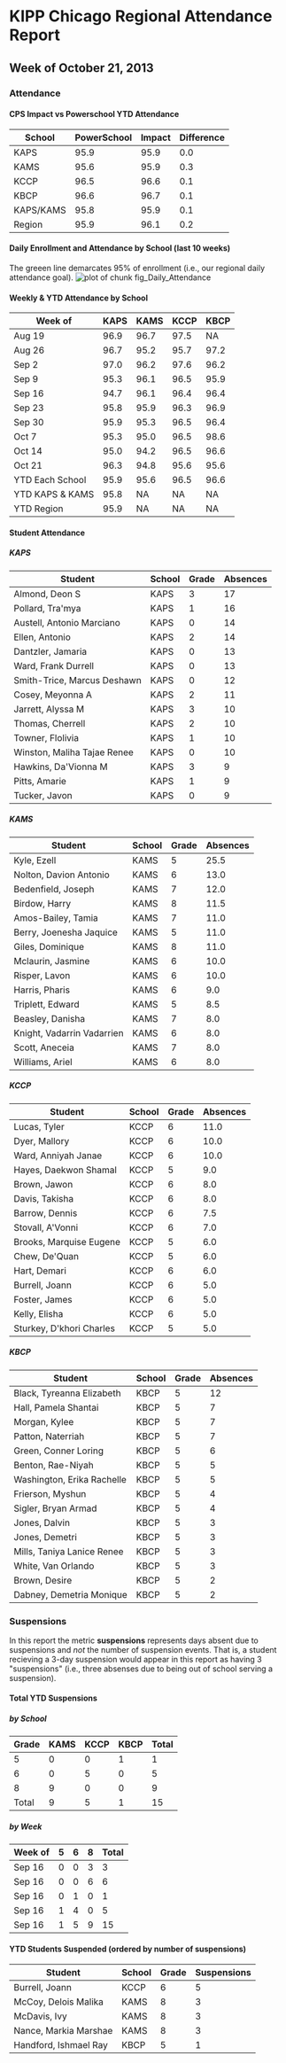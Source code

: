  KIPP Chicago Regional Attendance Report
========================================================











Week of October 21, 2013
--------------------------------------------------------
### Attendance







#### CPS Impact vs Powerschool YTD Attendance
<table class="table table-responsive table-hover table-condensed table-striped">
 <thead>
  <tr>
   <th> School </th>
   <th> PowerSchool </th>
   <th> Impact </th>
   <th> Difference </th>
  </tr>
 </thead>
<tbody>
  <tr>
   <td> KAPS </td>
   <td> 95.9 </td>
   <td> 95.9 </td>
   <td> 0.0 </td>
  </tr>
  <tr>
   <td> KAMS </td>
   <td> 95.6 </td>
   <td> 95.9 </td>
   <td> 0.3 </td>
  </tr>
  <tr>
   <td> KCCP </td>
   <td> 96.5 </td>
   <td> 96.6 </td>
   <td> 0.1 </td>
  </tr>
  <tr>
   <td> KBCP </td>
   <td> 96.6 </td>
   <td> 96.7 </td>
   <td> 0.1 </td>
  </tr>
  <tr>
   <td> KAPS/KAMS </td>
   <td> 95.8 </td>
   <td> 95.9 </td>
   <td> 0.1 </td>
  </tr>
  <tr>
   <td> Region </td>
   <td> 95.9 </td>
   <td> 96.1 </td>
   <td> 0.2 </td>
  </tr>
</tbody>
</table>




#### Daily Enrollment and Attendance by School (last 10 weeks)
The greeen line demarcates 95% of enrollment (i.e., our regional daily attendance goal).
![plot of chunk fig_Daily_Attendance](figure/fig_Daily_Attendance.png) 


#### Weekly & YTD Attendance by School

<table class="table table-responsive table-hover table-condensed table-striped">
 <thead>
  <tr>
   <th> Week of </th>
   <th> KAPS </th>
   <th> KAMS </th>
   <th> KCCP </th>
   <th> KBCP </th>
  </tr>
 </thead>
<tbody>
  <tr>
   <td> Aug 19 </td>
   <td> 96.9 </td>
   <td> 96.7 </td>
   <td> 97.5 </td>
   <td> NA </td>
  </tr>
  <tr>
   <td> Aug 26 </td>
   <td> 96.7 </td>
   <td> 95.2 </td>
   <td> 95.7 </td>
   <td> 97.2 </td>
  </tr>
  <tr>
   <td> Sep 2 </td>
   <td> 97.0 </td>
   <td> 96.2 </td>
   <td> 97.6 </td>
   <td> 96.2 </td>
  </tr>
  <tr>
   <td> Sep 9 </td>
   <td> 95.3 </td>
   <td> 96.1 </td>
   <td> 96.5 </td>
   <td> 95.9 </td>
  </tr>
  <tr>
   <td> Sep 16 </td>
   <td> 94.7 </td>
   <td> 96.1 </td>
   <td> 96.4 </td>
   <td> 96.4 </td>
  </tr>
  <tr>
   <td> Sep 23 </td>
   <td> 95.8 </td>
   <td> 95.9 </td>
   <td> 96.3 </td>
   <td> 96.9 </td>
  </tr>
  <tr>
   <td> Sep 30 </td>
   <td> 95.9 </td>
   <td> 95.3 </td>
   <td> 96.5 </td>
   <td> 96.4 </td>
  </tr>
  <tr>
   <td> Oct 7 </td>
   <td> 95.3 </td>
   <td> 95.0 </td>
   <td> 96.5 </td>
   <td> 98.6 </td>
  </tr>
  <tr>
   <td> Oct 14 </td>
   <td> 95.0 </td>
   <td> 94.2 </td>
   <td> 96.5 </td>
   <td> 96.6 </td>
  </tr>
  <tr>
   <td> Oct 21 </td>
   <td> 96.3 </td>
   <td> 94.8 </td>
   <td> 95.6 </td>
   <td> 95.6 </td>
  </tr>
  <tr>
   <td> YTD Each School </td>
   <td> 95.9 </td>
   <td> 95.6 </td>
   <td> 96.5 </td>
   <td> 96.6 </td>
  </tr>
  <tr>
   <td> YTD KAPS & KAMS </td>
   <td> 95.8 </td>
   <td> NA </td>
   <td> NA </td>
   <td> NA </td>
  </tr>
  <tr>
   <td> YTD Region </td>
   <td> 95.9 </td>
   <td> NA </td>
   <td> NA </td>
   <td> NA </td>
  </tr>
</tbody>
</table>





#### Student Attendance 

##### KAPS
<table class="table table-responsive table-hover table-condensed table-striped">
 <thead>
  <tr>
   <th> Student </th>
   <th> School </th>
   <th> Grade </th>
   <th> Absences </th>
  </tr>
 </thead>
<tbody>
  <tr>
   <td> Almond, Deon S </td>
   <td> KAPS </td>
   <td> 3 </td>
   <td> 17 </td>
  </tr>
  <tr>
   <td> Pollard, Tra'mya </td>
   <td> KAPS </td>
   <td> 1 </td>
   <td> 16 </td>
  </tr>
  <tr>
   <td> Austell, Antonio Marciano </td>
   <td> KAPS </td>
   <td> 0 </td>
   <td> 14 </td>
  </tr>
  <tr>
   <td> Ellen, Antonio </td>
   <td> KAPS </td>
   <td> 2 </td>
   <td> 14 </td>
  </tr>
  <tr>
   <td> Dantzler, Jamaria </td>
   <td> KAPS </td>
   <td> 0 </td>
   <td> 13 </td>
  </tr>
  <tr>
   <td> Ward, Frank Durrell </td>
   <td> KAPS </td>
   <td> 0 </td>
   <td> 13 </td>
  </tr>
  <tr>
   <td> Smith-Trice, Marcus Deshawn </td>
   <td> KAPS </td>
   <td> 0 </td>
   <td> 12 </td>
  </tr>
  <tr>
   <td> Cosey, Meyonna A </td>
   <td> KAPS </td>
   <td> 2 </td>
   <td> 11 </td>
  </tr>
  <tr>
   <td> Jarrett, Alyssa M </td>
   <td> KAPS </td>
   <td> 3 </td>
   <td> 10 </td>
  </tr>
  <tr>
   <td> Thomas, Cherrell </td>
   <td> KAPS </td>
   <td> 2 </td>
   <td> 10 </td>
  </tr>
  <tr>
   <td> Towner, Flolivia </td>
   <td> KAPS </td>
   <td> 1 </td>
   <td> 10 </td>
  </tr>
  <tr>
   <td> Winston, Maliha Tajae Renee </td>
   <td> KAPS </td>
   <td> 0 </td>
   <td> 10 </td>
  </tr>
  <tr>
   <td> Hawkins, Da'Vionna M </td>
   <td> KAPS </td>
   <td> 3 </td>
   <td>  9 </td>
  </tr>
  <tr>
   <td> Pitts, Amarie </td>
   <td> KAPS </td>
   <td> 1 </td>
   <td>  9 </td>
  </tr>
  <tr>
   <td> Tucker, Javon </td>
   <td> KAPS </td>
   <td> 0 </td>
   <td>  9 </td>
  </tr>
</tbody>
</table>


##### KAMS
<table class="table table-responsive table-hover table-condensed table-striped">
 <thead>
  <tr>
   <th> Student </th>
   <th> School </th>
   <th> Grade </th>
   <th> Absences </th>
  </tr>
 </thead>
<tbody>
  <tr>
   <td> Kyle, Ezell </td>
   <td> KAMS </td>
   <td> 5 </td>
   <td> 25.5 </td>
  </tr>
  <tr>
   <td> Nolton, Davion Antonio </td>
   <td> KAMS </td>
   <td> 6 </td>
   <td> 13.0 </td>
  </tr>
  <tr>
   <td> Bedenfield, Joseph </td>
   <td> KAMS </td>
   <td> 7 </td>
   <td> 12.0 </td>
  </tr>
  <tr>
   <td> Birdow, Harry </td>
   <td> KAMS </td>
   <td> 8 </td>
   <td> 11.5 </td>
  </tr>
  <tr>
   <td> Amos-Bailey, Tamia </td>
   <td> KAMS </td>
   <td> 7 </td>
   <td> 11.0 </td>
  </tr>
  <tr>
   <td> Berry, Joenesha Jaquice </td>
   <td> KAMS </td>
   <td> 5 </td>
   <td> 11.0 </td>
  </tr>
  <tr>
   <td> Giles, Dominique </td>
   <td> KAMS </td>
   <td> 8 </td>
   <td> 11.0 </td>
  </tr>
  <tr>
   <td> Mclaurin, Jasmine </td>
   <td> KAMS </td>
   <td> 6 </td>
   <td> 10.0 </td>
  </tr>
  <tr>
   <td> Risper, Lavon </td>
   <td> KAMS </td>
   <td> 6 </td>
   <td> 10.0 </td>
  </tr>
  <tr>
   <td> Harris, Pharis </td>
   <td> KAMS </td>
   <td> 6 </td>
   <td>  9.0 </td>
  </tr>
  <tr>
   <td> Triplett, Edward </td>
   <td> KAMS </td>
   <td> 5 </td>
   <td>  8.5 </td>
  </tr>
  <tr>
   <td> Beasley, Danisha </td>
   <td> KAMS </td>
   <td> 7 </td>
   <td>  8.0 </td>
  </tr>
  <tr>
   <td> Knight, Vadarrin Vadarrien </td>
   <td> KAMS </td>
   <td> 6 </td>
   <td>  8.0 </td>
  </tr>
  <tr>
   <td> Scott, Aneceia </td>
   <td> KAMS </td>
   <td> 7 </td>
   <td>  8.0 </td>
  </tr>
  <tr>
   <td> Williams, Ariel </td>
   <td> KAMS </td>
   <td> 6 </td>
   <td>  8.0 </td>
  </tr>
</tbody>
</table>


##### KCCP
<table class="table table-responsive table-hover table-condensed table-striped">
 <thead>
  <tr>
   <th> Student </th>
   <th> School </th>
   <th> Grade </th>
   <th> Absences </th>
  </tr>
 </thead>
<tbody>
  <tr>
   <td> Lucas, Tyler </td>
   <td> KCCP </td>
   <td> 6 </td>
   <td> 11.0 </td>
  </tr>
  <tr>
   <td> Dyer, Mallory </td>
   <td> KCCP </td>
   <td> 6 </td>
   <td> 10.0 </td>
  </tr>
  <tr>
   <td> Ward, Anniyah Janae </td>
   <td> KCCP </td>
   <td> 6 </td>
   <td> 10.0 </td>
  </tr>
  <tr>
   <td> Hayes, Daekwon Shamal </td>
   <td> KCCP </td>
   <td> 5 </td>
   <td>  9.0 </td>
  </tr>
  <tr>
   <td> Brown, Jawon </td>
   <td> KCCP </td>
   <td> 6 </td>
   <td>  8.0 </td>
  </tr>
  <tr>
   <td> Davis, Takisha </td>
   <td> KCCP </td>
   <td> 6 </td>
   <td>  8.0 </td>
  </tr>
  <tr>
   <td> Barrow, Dennis </td>
   <td> KCCP </td>
   <td> 6 </td>
   <td>  7.5 </td>
  </tr>
  <tr>
   <td> Stovall, A'Vonni </td>
   <td> KCCP </td>
   <td> 6 </td>
   <td>  7.0 </td>
  </tr>
  <tr>
   <td> Brooks, Marquise Eugene </td>
   <td> KCCP </td>
   <td> 5 </td>
   <td>  6.0 </td>
  </tr>
  <tr>
   <td> Chew, De'Quan </td>
   <td> KCCP </td>
   <td> 5 </td>
   <td>  6.0 </td>
  </tr>
  <tr>
   <td> Hart, Demari </td>
   <td> KCCP </td>
   <td> 6 </td>
   <td>  6.0 </td>
  </tr>
  <tr>
   <td> Burrell, Joann </td>
   <td> KCCP </td>
   <td> 6 </td>
   <td>  5.0 </td>
  </tr>
  <tr>
   <td> Foster, James </td>
   <td> KCCP </td>
   <td> 6 </td>
   <td>  5.0 </td>
  </tr>
  <tr>
   <td> Kelly, Elisha </td>
   <td> KCCP </td>
   <td> 6 </td>
   <td>  5.0 </td>
  </tr>
  <tr>
   <td> Sturkey, D'khori Charles </td>
   <td> KCCP </td>
   <td> 5 </td>
   <td>  5.0 </td>
  </tr>
</tbody>
</table>


##### KBCP
<table class="table table-responsive table-hover table-condensed table-striped">
 <thead>
  <tr>
   <th> Student </th>
   <th> School </th>
   <th> Grade </th>
   <th> Absences </th>
  </tr>
 </thead>
<tbody>
  <tr>
   <td> Black, Tyreanna Elizabeth </td>
   <td> KBCP </td>
   <td> 5 </td>
   <td> 12 </td>
  </tr>
  <tr>
   <td> Hall, Pamela Shantai </td>
   <td> KBCP </td>
   <td> 5 </td>
   <td>  7 </td>
  </tr>
  <tr>
   <td> Morgan, Kylee </td>
   <td> KBCP </td>
   <td> 5 </td>
   <td>  7 </td>
  </tr>
  <tr>
   <td> Patton, Naterriah </td>
   <td> KBCP </td>
   <td> 5 </td>
   <td>  7 </td>
  </tr>
  <tr>
   <td> Green, Conner Loring </td>
   <td> KBCP </td>
   <td> 5 </td>
   <td>  6 </td>
  </tr>
  <tr>
   <td> Benton, Rae-Niyah </td>
   <td> KBCP </td>
   <td> 5 </td>
   <td>  5 </td>
  </tr>
  <tr>
   <td> Washington, Erika Rachelle </td>
   <td> KBCP </td>
   <td> 5 </td>
   <td>  5 </td>
  </tr>
  <tr>
   <td> Frierson, Myshun </td>
   <td> KBCP </td>
   <td> 5 </td>
   <td>  4 </td>
  </tr>
  <tr>
   <td> Sigler, Bryan Armad </td>
   <td> KBCP </td>
   <td> 5 </td>
   <td>  4 </td>
  </tr>
  <tr>
   <td> Jones, Dalvin </td>
   <td> KBCP </td>
   <td> 5 </td>
   <td>  3 </td>
  </tr>
  <tr>
   <td> Jones, Demetri </td>
   <td> KBCP </td>
   <td> 5 </td>
   <td>  3 </td>
  </tr>
  <tr>
   <td> Mills, Taniya Lanice Renee </td>
   <td> KBCP </td>
   <td> 5 </td>
   <td>  3 </td>
  </tr>
  <tr>
   <td> White, Van Orlando </td>
   <td> KBCP </td>
   <td> 5 </td>
   <td>  3 </td>
  </tr>
  <tr>
   <td> Brown, Desire </td>
   <td> KBCP </td>
   <td> 5 </td>
   <td>  2 </td>
  </tr>
  <tr>
   <td> Dabney, Demetria Monique </td>
   <td> KBCP </td>
   <td> 5 </td>
   <td>  2 </td>
  </tr>
</tbody>
</table>


### Suspensions
In this report the metric **suspensions** represents days absent due to suspensions and *not* the number of suspension events. That is, a student recieving a 3-day suspension would appear in this report as having 3 "suspensions" (i.e., three absenses due to being out of school serving a suspension).


#### Total YTD Suspensions 
##### by School 
<table class="table table-responsive table-hover table-condensed table-striped">
 <thead>
  <tr>
   <th> Grade </th>
   <th> KAMS </th>
   <th> KCCP </th>
   <th> KBCP </th>
   <th> Total </th>
  </tr>
 </thead>
<tbody>
  <tr>
   <td> 5 </td>
   <td> 0 </td>
   <td> 0 </td>
   <td> 1 </td>
   <td>  1 </td>
  </tr>
  <tr>
   <td> 6 </td>
   <td> 0 </td>
   <td> 5 </td>
   <td> 0 </td>
   <td>  5 </td>
  </tr>
  <tr>
   <td> 8 </td>
   <td> 9 </td>
   <td> 0 </td>
   <td> 0 </td>
   <td>  9 </td>
  </tr>
  <tr>
   <td> Total </td>
   <td> 9 </td>
   <td> 5 </td>
   <td> 1 </td>
   <td> 15 </td>
  </tr>
</tbody>
</table>

##### by Week

<table class="table table-responsive table-hover table-condensed table-striped">
 <thead>
  <tr>
   <th> Week of </th>
   <th> 5 </th>
   <th> 6 </th>
   <th> 8 </th>
   <th> Total </th>
  </tr>
 </thead>
<tbody>
  <tr>
   <td> Sep 16 </td>
   <td> 0 </td>
   <td> 0 </td>
   <td> 3 </td>
   <td>  3 </td>
  </tr>
  <tr>
   <td> Sep 16 </td>
   <td> 0 </td>
   <td> 0 </td>
   <td> 6 </td>
   <td>  6 </td>
  </tr>
  <tr>
   <td> Sep 16 </td>
   <td> 0 </td>
   <td> 1 </td>
   <td> 0 </td>
   <td>  1 </td>
  </tr>
  <tr>
   <td> Sep 16 </td>
   <td> 1 </td>
   <td> 4 </td>
   <td> 0 </td>
   <td>  5 </td>
  </tr>
  <tr>
   <td> Sep 16 </td>
   <td> 1 </td>
   <td> 5 </td>
   <td> 9 </td>
   <td> 15 </td>
  </tr>
</tbody>
</table>


#### YTD Students Suspended (ordered by number of suspensions)
<table class="table table-responsive table-hover table-condensed table-striped">
 <thead>
  <tr>
   <th> Student </th>
   <th> School </th>
   <th> Grade </th>
   <th> Suspensions </th>
  </tr>
 </thead>
<tbody>
  <tr>
   <td> Burrell, Joann </td>
   <td> KCCP </td>
   <td> 6 </td>
   <td> 5 </td>
  </tr>
  <tr>
   <td> McCoy, Delois Malika </td>
   <td> KAMS </td>
   <td> 8 </td>
   <td> 3 </td>
  </tr>
  <tr>
   <td> McDavis, Ivy </td>
   <td> KAMS </td>
   <td> 8 </td>
   <td> 3 </td>
  </tr>
  <tr>
   <td> Nance, Markia Marshae </td>
   <td> KAMS </td>
   <td> 8 </td>
   <td> 3 </td>
  </tr>
  <tr>
   <td> Handford, Ishmael Ray </td>
   <td> KBCP </td>
   <td> 5 </td>
   <td> 1 </td>
  </tr>
</tbody>
</table>

